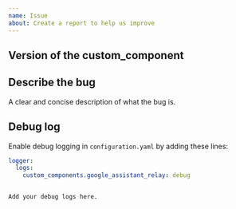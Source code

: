 ```yaml
---
name: Issue
about: Create a report to help us improve
---
```


<!-- Before you open a new issue, search through the existing issues to see if others have had the same problem.

Issues not containing the minimum requirements will be closed:

- Issues without a description (using the header is not good enough) will be closed.
- Issues without debug logging will be closed.

-->

## Version of the custom_component

<!-- If you are not using the newest version, download and try that before opening an issue
If you are unsure about the version check the const.py file.
-->

## Describe the bug

A clear and concise description of what the bug is.

## Debug log

Enable debug logging in `configuration.yaml` by adding these lines:

```yaml
logger:
  logs:
    custom_components.google_assistant_relay: debug
```

```text

Add your debug logs here.

```

